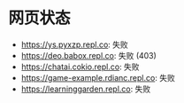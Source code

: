 # 网页状态
- https://ys.pyxzp.repl.co: 失败
- https://deo.babox.repl.co: 失败 (403)
- https://chatai.cokio.repl.co: 失败
- https://game-example.rdianc.repl.co: 失败
- https://learninggarden.repl.co: 失败

